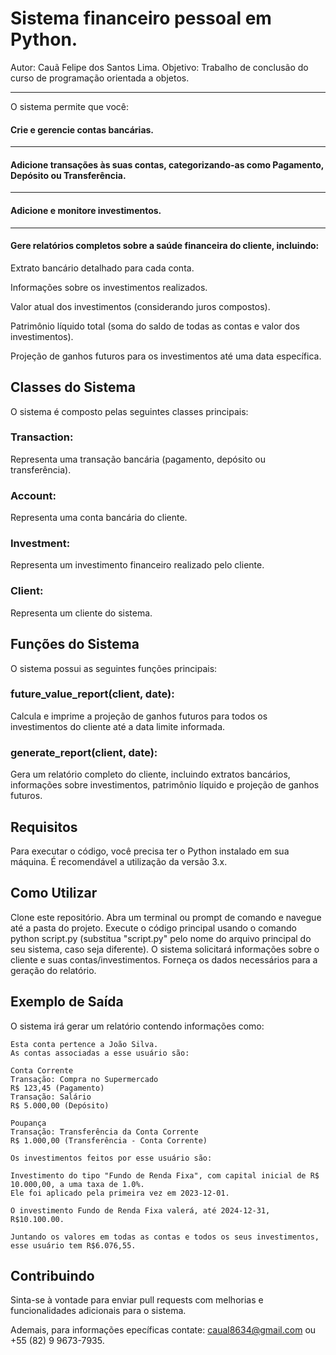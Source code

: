 # Sistema financeiro pessoal em Python.

Autor: Cauã Felipe dos Santos Lima.
Objetivo: Trabalho de conclusão do curso de programação orientada a objetos.

_____
O sistema permite que você:


#### Crie e gerencie contas bancárias.
___________________
#### Adicione transações às suas contas, categorizando-as como Pagamento, Depósito ou Transferência.
_______________________________
#### Adicione e monitore investimentos.
_______________________________
#### Gere relatórios completos sobre a saúde financeira do cliente, incluindo:

Extrato bancário detalhado para cada conta.

Informações sobre os investimentos realizados.

Valor atual dos investimentos (considerando juros compostos).

Patrimônio líquido total (soma do saldo de todas as contas e valor dos investimentos).

Projeção de ganhos futuros para os investimentos até uma data específica.

## Classes do Sistema
O sistema é composto pelas seguintes classes principais:

### Transaction: 
Representa uma transação bancária (pagamento, depósito ou transferência).
### Account: 
Representa uma conta bancária do cliente.
### Investment:
Representa um investimento financeiro realizado pelo cliente.
### Client: 
Representa um cliente do sistema.

## Funções do Sistema
O sistema possui as seguintes funções principais:

### future_value_report(client, date):
 Calcula e imprime a projeção de ganhos futuros para todos os investimentos do cliente até a data limite informada.
### generate_report(client, date):
 Gera um relatório completo do cliente, incluindo extratos bancários, informações sobre investimentos, patrimônio líquido e projeção de ganhos futuros.

## Requisitos
Para executar o código, você precisa ter o Python instalado em sua máquina. É recomendável a utilização da versão 3.x.

## Como Utilizar
Clone este repositório.
Abra um terminal ou prompt de comando e navegue até a pasta do projeto.
Execute o código principal usando o comando python script.py (substitua "script.py" pelo nome do arquivo principal do seu sistema, caso seja diferente).
O sistema solicitará informações sobre o cliente e suas contas/investimentos. Forneça os dados necessários para a geração do relatório.

## Exemplo de Saída
O sistema irá gerar um relatório contendo informações como:

    Esta conta pertence a João Silva.
    As contas associadas a esse usuário são:

    Conta Corrente
    Transação: Compra no Supermercado
    R$ 123,45 (Pagamento)
    Transação: Salário
    R$ 5.000,00 (Depósito)

    Poupança
    Transação: Transferência da Conta Corrente
    R$ 1.000,00 (Transferência - Conta Corrente)

    Os investimentos feitos por esse usuário são:

    Investimento do tipo "Fundo de Renda Fixa", com capital inicial de R$ 10.000,00, a uma taxa de 1.0%.
    Ele foi aplicado pela primeira vez em 2023-12-01.

    O investimento Fundo de Renda Fixa valerá, até 2024-12-31, R$10.100.00.

    Juntando os valores em todas as contas e todos os seus investimentos, esse usuário tem R$6.076,55.

## Contribuindo
Sinta-se à vontade para enviar pull requests com melhorias e funcionalidades adicionais para o sistema.

Ademais, para informações epecíficas contate: caual8634@gmail.com ou +55 (82) 9 9673-7935.